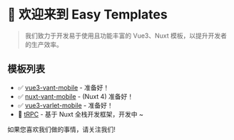 # 👋 欢迎来到 Easy Templates

> 我们致力于开发易于使用且功能丰富的 Vue3、Nuxt 模板，以提升开发者的生产效率。

## 模板列表

- ✅ [vue3-vant-mobile](https://github.com/easy-temps/vue3-vant-mobile) - 准备好！
- ✅ [nuxt-vant-mobile](https://github.com/easy-temps/nuxt-vant-mobile) - (Nuxt 4) 准备好！
- ✅ [vue3-varlet-mobile](https://github.com/easy-temps/vue3-varlet-mobile) - 准备好！
- 🚧 [tRPC](https://github.com/easy-temps/tRPC) - 基于 Nuxt 全栈开发框架，开发中 ~

如果您喜欢我们做的事情，请关注我们!
